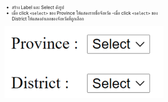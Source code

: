 -   สร้าง Label และ Select ดังรูป
-   เมื่อ click `<select>` ของ Province ให้แสดงรายชื่อจังหวัด
    -เมื่อ click `<select>` ของ District ให้แสดงอำเภอของจังหวัดที่ถูกเลือก

![preview](./image.png)
